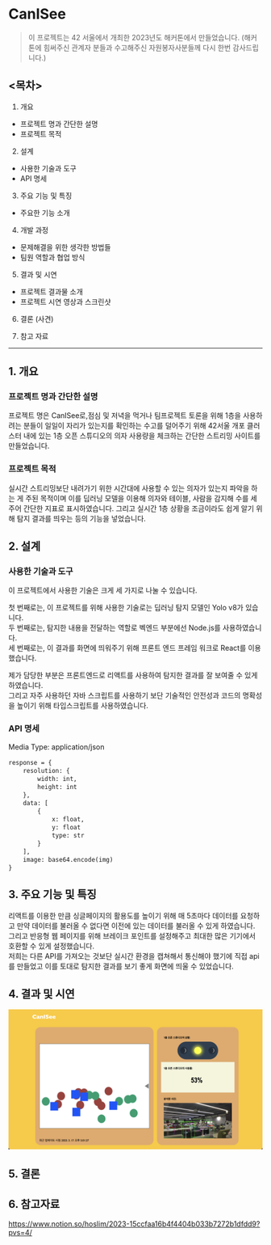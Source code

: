 CanISee
=========
> 이 프로젝트는 42 서울에서 개최한 2023년도 해커톤에서 만들었습니다. 
>(해커톤에 힘써주신 관계자 분들과 수고해주신 자원봉자사분들께 다시 한번 감사드립니다.)

## <목차>
1. 개요
* 프로젝트 명과 간단한 설명
* 프로젝트 목적
2. 설계
* 사용한 기술과 도구
* API 명세
3. 주요 기능 및 특징
* 주요한 기능 소개
4. 개발 과정
* 문제해결을 위한 생각한 방법들
* 팀원 역할과 협업 방식
5. 결과 및 시연
* 프로젝트 결과물 소개
* 프로젝트 시연 영상과 스크린샷
6. 결론 (사견)
   
7. 참고 자료
<hr/>

## 1. 개요
### 프로젝트 명과 간단한 설명
  프로젝트 명은 CanISee로,점심 및 저녁을 먹거나 팀프로젝트 토론을 위해 1층을 사용하려는 분들이
일일이 자리가 있는지를 확인하는 수고를 덜어주기 위해 42서울 개포 클러스터 내에 있는 1층 오픈
스튜디오의 의자 사용량을 체크하는 간단한 스트리밍 사이트를 만들었습니다.

### 프로젝트 목적
  실시간 스트리밍보단 내려가기 위한 시간대에 사용할 수 있는 의자가 있는지 파악을 하는 게 주된 목적이며
이를 딥러닝 모델을 이용해 의자와 테이블, 사람을 감지해 수를 세주어 간단한 지표로 표시하였습니다.
그리고 실시간 1층 상황을 조금이라도 쉽게 알기 위해 탐지 결과를 띄우는 등의 기능을 넣었습니다.

## 2. 설계
### 사용한 기술과 도구
  이 프로젝트에서 사용한 기술은 크게 세 가지로 나눌 수 있습니다.   
     
첫 번째로는, 이 프로젝트를 위해 사용한 기술로는 딥러닝 탐지 모델인 Yolo v8가 있습니다.   
두 번째로는, 탐지한 내용을 전달하는 역할로 벡엔드 부분에선 Node.js를 사용하였습니다.   
세 번째로는, 이 결과를 화면에 띄워주기 위해 프론트 엔드 프레임 워크로 React를 이용했습니다.

제가 담당한 부분은 프론트엔드로 리액트를 사용하여 탐지한 결과를 잘 보여줄 수 있게 하였습니다.   
그리고 자주 사용하던 자바 스크립트를 사용하기 보단 기술적인 안전성과 코드의 명확성을 높이기 위해 타입스크립트를 사용하였습니다.

### API 명세
Media Type: application/json

```python3
response = {
	resolution: {
		width: int,
		height: int
	},
	data: [
		{
			x: float,
			y: float
			type: str
		}
	],
	image: base64.encode(img)
}	
```

## 3. 주요 기능 및 특징
리액트를 이용한 만큼 싱글페이지의 활용도를 높이기 위해 매 5초마다 데이터를 요청하고 만약 데이터를 불러올 수 없다면 이전에 있는 데이터를 불러올 수 있게 하였습니다.   
그리고 반응형 웹 페이지를 위해 브레이크 포인트를 설정해주고 최대한 많은 기기에서 호환할 수 있게 설정했습니다.   
저희는 다른 API를 가져오는 것보단 실시간 환경을 캡쳐해서 통신해야 했기에 직접 api를 만들었고 이를 토대로 탐지한 결과를 보기 좋게 화면에 띄울 수 있었습니다.   

## 4. 결과 및 시연
![Alt text](./결과물.png "정상적으로 출력된 결과물")

## 5. 결론

## 6. 참고자료
<https://www.notion.so/hoslim/2023-15ccfaa16b4f4404b033b7272b1dfdd9?pvs=4/>